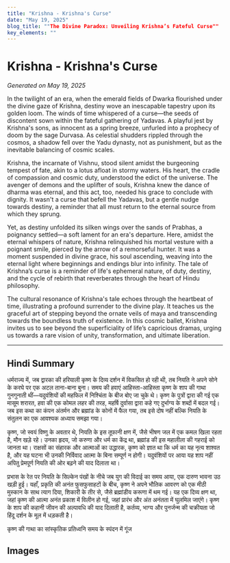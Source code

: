 ```yaml
---
title: "Krishna - Krishna's Curse"
date: "May 19, 2025"
blog_title: ""The Divine Paradox: Unveiling Krishna’s Fateful Curse""
key_elements: ""
---
```


# Krishna - Krishna's Curse

*Generated on May 19, 2025*

In the twilight of an era, when the emerald fields of Dwarka flourished under the divine gaze of Krishna, destiny wove an inescapable tapestry upon its golden loom. The winds of time whispered of a curse—the seeds of discontent sown within the fateful gathering of Yadavas. A playful jest by Krishna's sons, as innocent as a spring breeze, unfurled into a prophecy of doom by the sage Durvasa. As celestial shudders rippled through the cosmos, a shadow fell over the Yadu dynasty, not as punishment, but as the inevitable balancing of cosmic scales.

Krishna, the incarnate of Vishnu, stood silent amidst the burgeoning tempest of fate, akin to a lotus afloat in stormy waters. His heart, the cradle of compassion and cosmic duty, understood the edict of the universe. The avenger of demons and the uplifter of souls, Krishna knew the dance of dharma was eternal, and this act, too, needed his grace to conclude with dignity. It wasn't a curse that befell the Yadavas, but a gentle nudge towards destiny, a reminder that all must return to the eternal source from which they sprung.

Yet, as destiny unfolded its silken wings over the sands of Prabhas, a poignancy settled—a soft lament for an era's departure. Here, amidst the eternal whispers of nature, Krishna relinquished his mortal vesture with a poignant smile, pierced by the arrow of a remorseful hunter. It was a moment suspended in divine grace, his soul ascending, weaving into the eternal light where beginnings and endings blur into infinity. The tale of Krishna’s curse is a reminder of life's ephemeral nature, of duty, destiny, and the cycle of rebirth that reverberates through the heart of Hindu philosophy.

The cultural resonance of Krishna's tale echoes through the heartbeat of time, illustrating a profound surrender to the divine play. It teaches us the graceful art of stepping beyond the ornate veils of maya and transcending towards the boundless truth of existence. In this cosmic ballet, Krishna invites us to see beyond the superficiality of life’s capricious dramas, urging us towards a rare vision of unity, transformation, and ultimate liberation.

---

## Hindi Summary

धर्मराज्य में, जब द्वारका की हरियाली कृष्ण के दिव्य दर्शन में विकसित हो रही थी, तब नियति ने अपने सोने के करघे पर एक अटल ताना-बाना बुना। समय की हवाएं आहिस्ता-आहिस्ता कृष्ण के शाप की गाथा गुनगुनाती थीं—यदुवंशियों की महफिल में निश्चिंता के बीज बोए जा चुके थे। कृष्ण के पुत्रों द्वारा की गई एक मासूम शरारत, हवा की एक कोमल लहर की तरह, महर्षि दुर्वासा द्वारा कहे गए दुर्भाग्य के शब्दों में बदल गई। जब इस कथा का कंपन अंतर्मन और ब्रह्मांड के कोनों में फैल गया, तब इसे दोष नहीं बल्कि नियति के संतुलन का एक आवश्यक अध्याय समझा गया।

कृष्ण, जो स्वयं विष्णु के अवतार थे, नियति के इस तूफानी क्षण में, जैसे भीषण जल में एक कमल खिला रहता है, मौन खड़े रहे। उनका हृदय, जो करुणा और धर्म का केंद्र था, ब्रह्मांड की इस महालीला की गहराई को जानता था। राक्षसों का संहारक और आत्माओं का उद्धारक, कृष्ण को ज्ञात था कि धर्म का यह नृत्य शाश्वत है, और यह घटना भी उनकी निर्विवाद आत्मा के बिना सम्पूर्ण न होगी। यदुवंशियों पर आया यह शाप नहीं अपितु प्रेमपूर्ण नियति की ओर बढ़ने की याद दिलाता था।

प्रभास के रेत पर नियति के सिल्केन पंखों के नीचे जब युग की विदाई का समय आया, एक दारुण भावना उठ खड़ी हुई। यहाँ, प्रकृति की अनंत फुसफुसाहटों के बीच, कृष्ण ने अपने भौतिक आवरण को एक मीठी मुस्कान के साथ त्याग दिया, शिकारी के तीर से, जैसे ब्रह्मांडीय करूणा में थम गई। यह एक दिव्य क्षण था, जहां कृष्ण की आत्मा अनंत प्रकाश में विलीन हो गई, जहां प्रारंभ और अंत अनंतता में घुलमिल जाएंगे। कृष्ण के शाप की कहानी जीवन की अल्पावधि की याद दिलाती है, कर्तव्य, भाग्य और पुनर्जन्म की चक्रीयता जो हिंदू दर्शन के मूल में धड़कती है।

कृष्ण की गाथा का सांस्कृतिक प्रतिध्वनि समय के स्पंदन में गूंज

## Images


